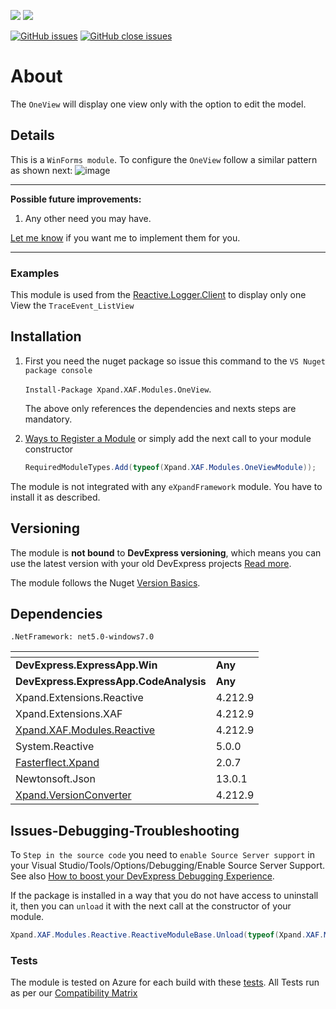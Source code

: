 ![](https://xpandshields.azurewebsites.net/nuget/v/Xpand.XAF.Modules.OneView.svg?&style=flat) ![](https://xpandshields.azurewebsites.net/nuget/dt/Xpand.XAF.Modules.OneView.svg?&style=flat)

[![GitHub issues](https://xpandshields.azurewebsites.net/github/issues/eXpandFramework/expand/OneView.svg)](https://github.com/eXpandFramework/eXpand/issues?utf8=%E2%9C%93&q=is%3Aissue+is%3Aopen+sort%3Aupdated-desc+label%3AReactive.XAF+label%3AOneView) [![GitHub close issues](https://xpandshields.azurewebsites.net/github/issues-closed/eXpandFramework/eXpand/OneView.svg)](https://github.com/eXpandFramework/eXpand/issues?utf8=%E2%9C%93&q=is%3Aissue+is%3Aclosed+sort%3Aupdated-desc+label%3AReactive.XAF+label%3AOneView)
# About 

The `OneView` will display one view only with the option to edit the model.

## Details
This is a `WinForms module`. To configure the `OneView` follow a similar pattern as shown next:
<twitter>
![image](https://user-images.githubusercontent.com/159464/64824645-57ce7d00-d5c3-11e9-9645-1f3e0a7b17af.png)
</twitter>

--- 

**Possible future improvements:**

1. Any other need you may have.

[Let me know](https://github.com/sponsors/apobekiaris) if you want me to implement them for you.

---

### Examples

This module is used from the [Reactive.Logger.Client](https://github.com/eXpandFramework/DevExpress.XAF/tree/master/src/Modules/Reactive.Logger.Client.Win) to display only one View the `TraceEvent_ListView`

## Installation 
1. First you need the nuget package so issue this command to the `VS Nuget package console` 

   `Install-Package Xpand.XAF.Modules.OneView`.

    The above only references the dependencies and nexts steps are mandatory.

2. [Ways to Register a Module](https://documentation.devexpress.com/eXpressAppFramework/118047/Concepts/Application-Solution-Components/Ways-to-Register-a-Module)
or simply add the next call to your module constructor
    ```cs
    RequiredModuleTypes.Add(typeof(Xpand.XAF.Modules.OneViewModule));
    ```

The module is not integrated with any `eXpandFramework` module. You have to install it as described.

## Versioning
The module is **not bound** to **DevExpress versioning**, which means you can use the latest version with your old DevExpress projects [Read more](https://github.com/eXpandFramework/XAF/tree/master/tools/Xpand.VersionConverter).

The module follows the Nuget [Version Basics](https://docs.microsoft.com/en-us/nuget/reference/package-versioning#version-basics).
## Dependencies
`.NetFramework: net5.0-windows7.0`

|<!-- -->|<!-- -->
|----|----
|**DevExpress.ExpressApp.Win**|**Any**
 |**DevExpress.ExpressApp.CodeAnalysis**|**Any**
|Xpand.Extensions.Reactive|4.212.9
 |Xpand.Extensions.XAF|4.212.9
 |[Xpand.XAF.Modules.Reactive](https://github.com/eXpandFramework/Reactive.XAF/tree/master/src/Modules/Xpand.XAF.Modules.Reactive)|4.212.9
 |System.Reactive|5.0.0
 |[Fasterflect.Xpand](https://github.com/eXpandFramework/Fasterflect)|2.0.7
 |Newtonsoft.Json|13.0.1
 |[Xpand.VersionConverter](https://github.com/eXpandFramework/Reactive.XAF/tree/master/tools/Xpand.VersionConverter)|4.212.9

## Issues-Debugging-Troubleshooting

To `Step in the source code` you need to `enable Source Server support` in your Visual Studio/Tools/Options/Debugging/Enable Source Server Support. See also [How to boost your DevExpress Debugging Experience](https://github.com/eXpandFramework/DevExpress.XAF/wiki/How-to-boost-your-DevExpress-Debugging-Experience#1-index-the-symbols-to-your-custom-devexpresss-installation-location).

If the package is installed in a way that you do not have access to uninstall it, then you can `unload` it with the next call at the constructor of your module.
```cs
Xpand.XAF.Modules.Reactive.ReactiveModuleBase.Unload(typeof(Xpand.XAF.Modules.OneView.OneViewModule))
```


### Tests
The module is tested on Azure for each build with these [tests](https://github.com/eXpandFramework/Packages/tree/master/src/Tests/Xpand.XAF.s.OneView.OneView). 
All Tests run as per our [Compatibility Matrix](https://github.com/eXpandFramework/DevExpress.XAF#compatibility-matrix)


